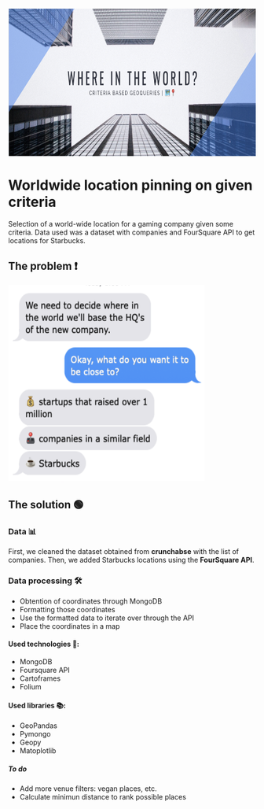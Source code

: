 <p align="center">
  <img width="1000" height="300" src="https://github.com/breogann/Project-3.Finding-the-best-location-for-a-new-company/blob/master/Images/cover.png" alt="Where in the world?">
</p>

# Worldwide location pinning on given criteria 

Selection of a world-wide location for a gaming company given some criteria. Data used was a dataset with companies and FourSquare API to get locations for Starbucks. 

##  The problem ❗️ ## 
<p align="left">
  <img width="400" height="400" src="https://github.com/breogann/Project-3.Finding-the-best-location-for-a-new-company/blob/master/Images/problem.png" alt="problem">

## The solution 🟢 ##

### Data 📊 ###

First, we cleaned the dataset obtained from __crunchabse__ with the list of companies. Then, we added Starbucks locations using the __FourSquare API__.

### Data processing 🛠 ###
- Obtention of coordinates through MongoDB
- Formatting those coordinates
- Use the formatted data to iterate over through the API
- Place the coordinates in a map

#### Used technologies 🔌: ####
- MongoDB
- Foursquare API
- Cartoframes
- Folium

#### Used libraries 📚: ####
- GeoPandas
- Pymongo
- Geopy
- Matoplotlib

##### To do #####
- Add more venue filters: vegan places, etc.
- Calculate minimun distance to rank possible places
